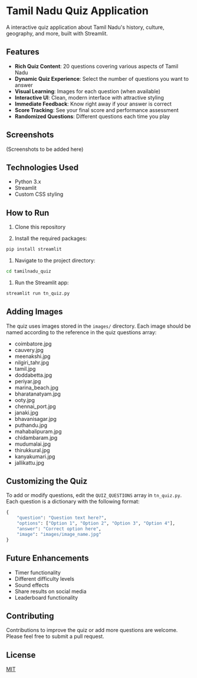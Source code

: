 # Tamil Nadu Quiz Application

A interactive quiz application about Tamil Nadu's history, culture, geography, and more, built with Streamlit.

## Features

- **Rich Quiz Content**: 20 questions covering various aspects of Tamil Nadu
- **Dynamic Quiz Experience**: Select the number of questions you want to answer
- **Visual Learning**: Images for each question (when available)
- **Interactive UI**: Clean, modern interface with attractive styling
- **Immediate Feedback**: Know right away if your answer is correct
- **Score Tracking**: See your final score and performance assessment
- **Randomized Questions**: Different questions each time you play

## Screenshots

(Screenshots to be added here)

## Technologies Used

- Python 3.x
- Streamlit
- Custom CSS styling

## How to Run

1. Clone this repository

1. Install the required packages:

```bash
pip install streamlit
```

1. Navigate to the project directory:

```bash
cd tamilnadu_quiz
```

1. Run the Streamlit app:

```bash
streamlit run tn_quiz.py
```

## Adding Images

The quiz uses images stored in the `images/` directory. Each image should be named according to the reference in the quiz questions array:

- coimbatore.jpg
- cauvery.jpg
- meenakshi.jpg
- nilgiri_tahr.jpg
- tamil.jpg
- doddabetta.jpg
- periyar.jpg
- marina_beach.jpg
- bharatanatyam.jpg
- ooty.jpg
- chennai_port.jpg
- janaki.jpg
- bhavanisagar.jpg
- puthandu.jpg
- mahabalipuram.jpg
- chidambaram.jpg
- mudumalai.jpg
- thirukkural.jpg
- kanyakumari.jpg
- jallikattu.jpg

## Customizing the Quiz

To add or modify questions, edit the `QUIZ_QUESTIONS` array in `tn_quiz.py`. Each question is a dictionary with the following format:

```python
{
    "question": "Question text here?",
    "options": ["Option 1", "Option 2", "Option 3", "Option 4"],
    "answer": "Correct option here",
    "image": "images/image_name.jpg"
}
```

## Future Enhancements

- Timer functionality
- Different difficulty levels
- Sound effects
- Share results on social media
- Leaderboard functionality

## Contributing

Contributions to improve the quiz or add more questions are welcome. Please feel free to submit a pull request.

## License

[MIT](LICENSE)
